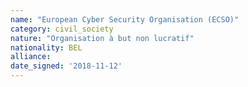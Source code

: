```yaml
---
name: "European Cyber Security Organisation (ECSO)"
category: civil_society
nature: "Organisation à but non lucratif"
nationality: BEL
alliance: 
date_signed: '2018-11-12'
---
```

    